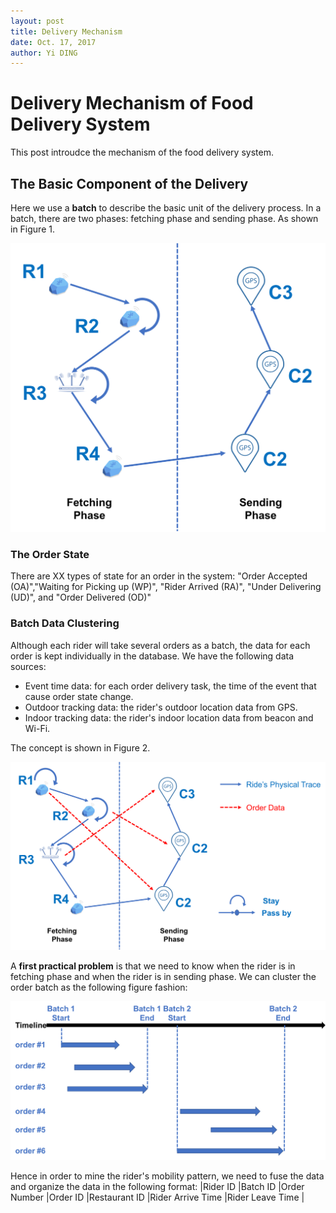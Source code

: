 ```yaml
--- 
layout: post
title: Delivery Mechanism
date: Oct. 17, 2017
author: Yi DING
---
```


[comment]: # (This post introduce the delivery mechanism of food delivery system)

# Delivery Mechanism of Food Delivery System

This post introudce the mechanism of the food delivery system.

## The Basic Component of the Delivery
Here we use a **batch** to describe the basic unit of the delivery process. In a batch, there are two phases: fetching phase and sending phase. As shown in Figure 1.
<p align = "center">
<img src="figures/delivery-batch.png"  alt="delivery batch"，width="600">
</p>

### The Order State
There are XX types of state for an order in the system: "Order Accepted (OA)","Waiting for Picking up (WP)", "Rider Arrived (RA)", "Under Delivering (UD)", and "Order Delivered (OD)"

### Batch Data Clustering
Although each rider will take several orders as a batch, the data for each order is kept individually in the database. 
We have the following data sources: 
* Event time data: for each order delivery task, the time of the event that cause order state change.
* Outdoor tracking data: the rider's outdoor location data from GPS.
* Indoor tracking data: the rider's indoor location data from beacon and Wi-Fi.

The concept is shown in Figure 2.
<p align = "center">
<img src="figures/delivery-batch-concept.png"  alt="delivery batch concept">
</p>


A **first practical problem** is that we need to know when the rider is in fetching phase and when the rider is in sending phase. We can cluster the order batch as the following figure fashion:
<p align = "center">
<img src="figures/batch-clustering.png"  alt="batch-clustering">
</p>




Hence in order to mine the rider's mobility pattern, we need to fuse the data and organize the data in the following format:
|Rider ID   |Batch ID   |Order Number   |Order ID   |Restaurant ID  |Rider Arrive Time  |Rider Leave Time   |

